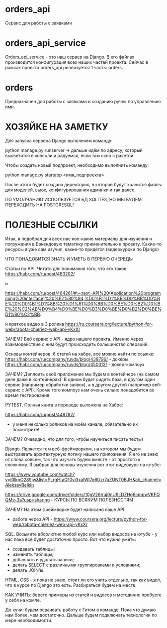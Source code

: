 # orders_api
Сервис для работы с заявками

# orders_api_service
Orders_api_service - это наш сервер на Django. В его файлах производится конфигурация всех наших частей
проекта. Сейчас в рамках проекта orders_api реализуется 1 часть: orders.

# orders
Предназначен для работы с заявками и созданию ручек по управлению ими.

# ХОЗЯЙКЕ НА ЗАМЕТКУ
Для запуска сервера Django выполняем команду:

python manage.py runserver -> дальше идём по адресу, который высветится в консоли и радуемся, если там окно с ракетой.

Чтобы создать новый подпроект, необходимо выполнить команду:

python manage.py startapp <имя_подпроекта>

После этого будет создана директория, в которой будут хранится файлы для моделей, 
вьюх, конфигурирования админки и так далее.

ПО УМОЛЧАНИЮ ИСПОЛЬЗУЕТСЯ БД SQLITE3, НО МЫ БУДЕМ ПЕРЕХОДИТЬ НА POSTGRESQL!

# ПОЛЕЗНЫЕ ССЫЛКИ

Итак, я подобрал для всех нас кое-какие материалы для изучения и погружения в Бэкендовую тематику применительно к 
проекту. Какие-то ресурсы я уже сам изучил, какие-то придётся (видеокуроки по Django)

ЧТО ПОНАДОБИТСЯ ЗНАТЬ И УМЕТЬ В ПЕРВУЮ ОЧЕРЕДЬ:

Статьи по API. Читать для понимания того, что это такое:
https://habr.com/ru/post/483202/

и

https://habr.com/ru/post/464261/#:~:text=API%20(Application%20programming%20interface)%20%E2%80%94,%D0%B1%D1%8B%D0%BB%D0%BE%20%D0%B1%D1%8B%20%D1%81%D0%BB%D0%BE%D0%B2%D0%BE%20%C2%AB%D0%B4%D0%BE%D0%B3%D0%BE%D0%B2%D0%BE%D1%80%C2%BB.

и  краткое видео в 3 ролика
https://ru.coursera.org/lecture/python-for-web/rabota-chieriez-web-api-yKxXr


ЗАЧЕМ? Веб сервис с API - ядро нашего проекта. Именно через взаимодействие с ним будут происходить большинство операций.


Основы контейнеров. 6 статей на хабре, все можно найти по ссылке:
https://habr.com/ru/company/ruvds/blog/438796/ - докеры
https://habr.com/ru/company/ruvds/blog/450312/ - докер-компоуз

ЗАЧЕМ? Деплоить своё приложение мы будем в контейнере (на самом деле даже в контейнерах). 
В одном будет сидеть база, в другом один сервис (например обработки заявок), а в другом другой 
(например веб-сервис с API). Кроме того компоуз нам очень сильно понадобится во время тестирования.


PYTEST. Полная книга в переводе выложена на Хабре:

https://habr.com/ru/post/448782/

+ у меня неколько роликов на моём канале, обязательно их посмотрите!

ЗАЧЕМ? Очевидно, что для того, чтобы научиться писать тесты)

Django. Является тем веб-фреймворком, на котором мы будем выстраивать архитектурную логику нашего приложения. 
Я его не знаю от слова совсем, так что изучать будем вместе - от простого к сложному. Я выбрал для основы 
изучения вот этот видеокурс на ютубе:

https://www.youtube.com/watch?v=i0lkpO289jw&list=PLrgHtaQ10vi3xalWI7q6Uzr7aZUNT0BJH&ab_channel=AlekseyBelkin

https://drive.google.com/drive/folders/10gV26Vuj0nU9LDZHg6cmpwVKFQQMv-3a?usp=sharing - КУРСЫ ПО ВСЯКИМ ПОЛЕЗНОСТЯМ

ЗАЧЕМ? На этом фреймворке будет написано наше API.

- работа через API - https://www.coursera.org/lecture/python-for-web/rabota-chieriez-web-api-yKxXr

SQL. Возьмите абсолютно любой курс или набор видосов на ютубе - у нас пока всё будет достаточно просто. 
Вот что нужно уметь:

- создавать таблицы;
- изменять таблицы;
- добавлять и удалять записи;
- делать SELECT с различными группировками и условиями;
- делать JOIN'ы.

HTML, CSS - я пока не знаю, стоит ли его учить отдельно, так как видел, что в курсе по Django это есть. 
Разбираться будем на месте.

КАК УЧИТЬ: берёте примеры из статей и видосов и методично пробуете у себя на компе.

До кучи: будем осваивать работу с Гитом в команде. Пока что думаю нам более, чем достаточно. Дальше будем подключать
 технологии по мере необходимости.
